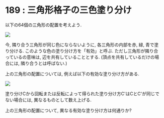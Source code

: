 # 189 : 三角形格子の三色塗り分け

以下の64個の三角形の配置を考えよう.

![](https://projecteuler.net/project/images/p189\_grid.gif)

今, 隣り合う三角形が同じ色にならないように, 各三角形の内部を赤, 緑, 青で塗り分ける. このような色の塗り分け方を「有効」と呼ぶ. ただし三角形が隣り合っているの意味は, 辺を共有していることとする. (頂点を共有しているだけの場合には, 隣り合うとは呼ばない.)

上の三角形の配置については, 例えば以下の有効な塗り分け方がある.

![](https://projecteuler.net/project/images/p189\_colours.gif)

塗り分けCから回転または反転によって得られた塗り分け方C'はCとC'が同じでない場合には, 異なるものとして数え上げる.

上の三角形の配置について, 異なる有効な塗り分け方は何通りか?
